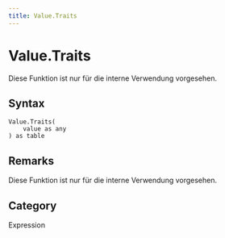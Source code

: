 ```yaml
---
title: Value.Traits
---
```


# Value.Traits


Diese Funktion ist nur für die interne Verwendung vorgesehen.


## Syntax

```powerquery
Value.Traits(
    value as any
) as table
```


## Remarks

Diese Funktion ist nur für die interne Verwendung vorgesehen.



## Category
Expression
